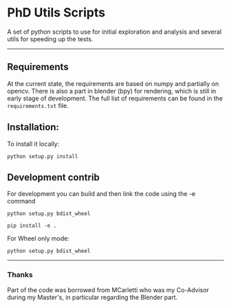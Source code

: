 # PhD Utils Scripts
A set of python scripts to use for initial exploration and analysis and several utils for speeding up the tests.

---

## Requirements
At the current state, the requirements are based on numpy and partially on opencv. There is also a part in blender (bpy) for rendering, which is still in early stage of development. The full list of requirements can be found in the `requirements.txt` file.

## Installation:
To install it locally:

`python setup.py install`

## Development contrib
For development you can build and then link the code using the -e command

```
python setup.py bdist_wheel

pip install -e .
```

For Wheel only mode:

`python setup.py bdist_wheel`

---

### Thanks
Part of the code was borrowed from MCarletti who was my Co-Advisor during my Master's, in particular regarding the Blender part. 
